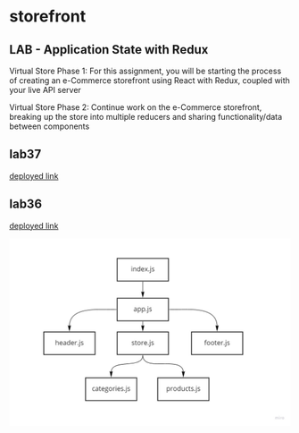 # storefront

## LAB - Application State with Redux

Virtual Store Phase 1: For this assignment, you will be starting the process of creating an e-Commerce storefront using React with Redux, coupled with your live API server

Virtual Store Phase 2: Continue work on the e-Commerce storefront, breaking up the store into multiple reducers and sharing functionality/data between components

## lab37

[deployed link](https://60d34c22a1d9cb000703de74--priceless-fermi-d3b36f.netlify.app/?text=&difficulty=1&assignee=)

## lab36

[deployed link](https://60d34c22a1d9cb000703de74--priceless-fermi-d3b36f.netlify.app/?text=&difficulty=1&assignee=)

![UML Lab36](assest/lab36.jpg)
